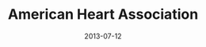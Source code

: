 ---
date: 2013-07-12
title: American Heart Association
categories: 
logo: AHA_GoRed_Logo.png
www: http://www.heart.org
---